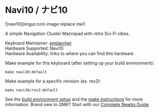 # Navi10 / ナビ10

![navi10](imgur.com image replace me!)

A simple Navigation Cluster Macropad with retro Sci-Fi vibes. 

Keyboard Maintainer: [emdarcher](https://github.com/emdarcher)  
Hardware Supported: Navi10  
Hardware Availability: links to where you can find this hardware  

Make example for this keyboard (after setting up your build environment):

    make navi10:default

Make example for a specific revision (ex. rev2):

    make navi10/rev2:default

See the [build environment setup](https://docs.qmk.fm/#/getting_started_build_tools) and the [make instructions](https://docs.qmk.fm/#/getting_started_make_guide) for more information. Brand new to QMK? Start with our [Complete Newbs Guide](https://docs.qmk.fm/#/newbs).
